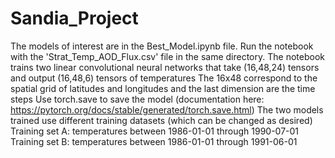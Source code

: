 # Sandia_Project


The models of interest are in the Best_Model.ipynb file.
Run the notebook with the 'Strat_Temp_AOD_Flux.csv' file in the same directory.
The notebook trains two linear convolutional neural networks that take (16,48,24) tensors and output (16,48,6) tensors of temperatures
The 16x48 correspond to the spatial grid of latitudes and longitudes and the last dimension are the time steps
Use torch.save to save the model (documentation here: https://pytorch.org/docs/stable/generated/torch.save.html)
The two models trained use different training datasets (which can be changed as desired)
Training set A: temperatures between 1986-01-01 through 1990-07-01
Training set B: temperatures between 1986-01-01 through 1991-06-01
